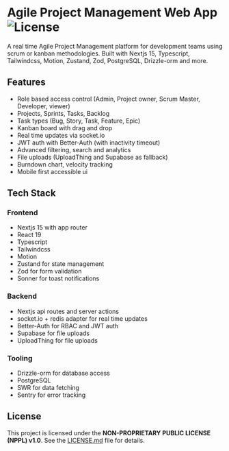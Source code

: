 # Agile Project Management Web App ![License](https://img.shields.io/badge/license-NPPL--1.0-red)

A real time Agile Project Management platform for development teams using scrum or kanban methodologies. Built with Nextjs 15, Typescript, Tailwindcss, Motion, Zustand, Zod, PostgreSQL, Drizzle-orm and more.

## Features

- Role based access control (Admin, Project owner, Scrum Master, Developer, viewer)
- Projects, Sprints, Tasks, Backlog
- Task types (Bug, Story, Task, Feature, Epic)
- Kanban board with drag and drop
- Real time updates via socket.io
- JWT auth with Better-Auth (with inactivity timeout)
- Advanced filtering, search and analytics
- File uploads (UploadThing and Supabase as fallback)
- Burndown chart, velocity tracking
- Mobile first accessible ui

## Tech Stack

### Frontend

- Nextjs 15 with app router
- React 19
- Typescript
- Tailwindcss
- Motion
- Zustand for state management
- Zod for form validation
- Sonner for toast notifications

### Backend

- Nextjs api routes and server actions
- socket.io + redis adapter for real time updates
- Better-Auth for RBAC and JWT auth
- Supabase for file uploads
- UploadThing for file uploads

### Tooling

- Drizzle-orm for database access
- PostgreSQL
- SWR for data fetching
- Sentry for error tracking

## License

This project is licensed under the **NON-PROPRIETARY PUBLIC LICENSE (NPPL) v1.0**. See the [LICENSE.md](LICENSE.md) file for details.
